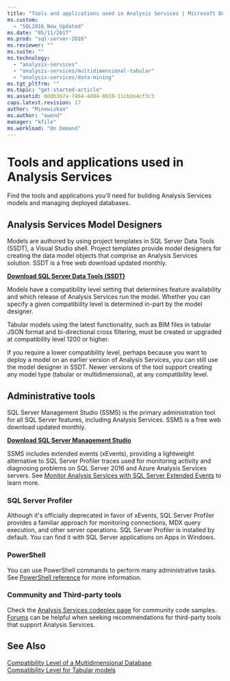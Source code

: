 ```yaml
---
title: "Tools and applications used in Analysis Services | Microsoft Docs"
ms.custom: 
  - "SQL2016_New_Updated"
ms.date: "05/11/2017"
ms.prod: "sql-server-2016"
ms.reviewer: ""
ms.suite: ""
ms.technology: 
  - "analysis-services"
  - "analysis-services/multidimensional-tabular"
  - "analysis-services/data-mining"
ms.tgt_pltfrm: ""
ms.topic: "get-started-article"
ms.assetid: 0ddb3b7a-7464-4d04-8659-11cb2e4cf3c3
caps.latest.revision: 17
author: "Minewiskan"
ms.author: "owend"
manager: "kfile"
ms.workload: "On Demand"
---
```

# Tools and applications used in Analysis Services
  Find the tools and applications you'll need for building Analysis Services models and managing deployed databases.  
  
## Analysis Services Model Designers  
 Models are authored by using project templates in SQL Server Data Tools (SSDT), a Visual Studio shell. Project templates provide  model designers for creating the data model objects that comprise an Analysis Services solution. SSDT is a free web download updated monthly.

 **[Download SQL Server Data Tools (SSDT)](https://docs.microsoft.com/sql/ssdt/download-sql-server-data-tools-ssdt)** 
  
 Models have a compatibility level setting that determines feature availability and which release of Analysis Services run the model.  Whether you can specify a given compatibility level is determined in-part by the model designer.  
  
 Tabular models using the latest functionality, such as BIM files in tabular JSON format and bi-directional cross filtering, must be created or upgraded at compatibility level 1200 or higher.  
  
 If you require a lower compatibility level, perhaps because you want to deploy a model on an earlier version of Analysis Services, you can still use the model designer in SSDT. Newer versions of the tool support creating any model type (tabular or multidimensional), at any compatibility level.   

## Administrative tools  
  
 SQL Server Management Studio (SSMS) is the primary administration tool for all SQL Server features, including Analysis Services. SSMS is a free web download updated monthly. 
  
**[Download SQL Server Management Studio](../ssms/download-sql-server-management-studio-ssms.md)** 
  
 SSMS includes extended events (xEvents), providing a lightweight alternative to SQL Server Profiler traces used for monitoring activity and diagnosing problems on SQL Server 2016 and Azure Analysis Services servers. See [Monitor Analysis Services with SQL Server Extended Events](../analysis-services/instances/monitor-analysis-services-with-sql-server-extended-events.md) to learn more.  
  
### SQL Server Profiler  
 Although it's officially deprecated in favor of xEvents, SQL Server Profiler provides a familiar approach for monitoring connections, MDX query execution, and other server operations. SQL Server Profiler is installed by default. You can find it with SQL Server applications on Apps in Windows.  
  
### PowerShell  
 You can use PowerShell commands to perform many administrative tasks. See [PowerShell reference](../analysis-services/powershell/analysis-services-powershell-reference.md) for more information.  
  
### Community and Third-party tools  
 Check the [Analysis Services codeplex page](http://sqlsrvanalysissrvcs.codeplex.com/) for community code samples. [Forums](http://social.msdn.microsoft.com/Forums/sqlserver/home?forum=sqlanalysisservices) can be helpful when seeking recommendations for third-party tools that support Analysis Services.  
  
## See Also  
 [Compatibility Level of a Multidimensional Database](../analysis-services/multidimensional-models/compatibility-level-of-a-multidimensional-database-analysis-services.md)   
 [Compatibility Level for Tabular models](../analysis-services/tabular-models/compatibility-level-for-tabular-models-in-analysis-services.md)  
  
  
